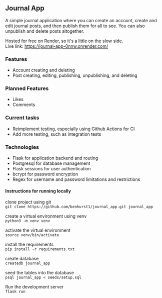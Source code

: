 ## Journal App

A simple journal application where you can create an account, create and edit journal posts, and then publish them for all to see.
You can also unpublish and delete posts altogether.

Hosted for free on Render, so it's a little on the slow side. <br>
Live link: https://journal-app-0nnw.onrender.com/

### Features
- Account creating and deleting
- Post creating, editing, publishing, unpublishing, and deleting

### Planned Features
- Likes
- Comments

### Current tasks
- Reimplement testing, especially using Github Actions for CI
- Add more testing, such as integration tests


### Technologies
- Flask for application backend and routing
- Postgresql for database management
- Flask sessions for user authentication
- bcrypt for password encryption
- Regex for username and password limitations and restrictions

  

#### Instructions for running locally

clone project using git <br>
`git clone https://github.com/benhurst1/journal_app.git journal_app`

create a virtual environment using venv <br>
`python3 -m venv venv`

activate the virtual environment <br>
`source venv/bin/activate`

install the requirements <br>
`pip install -r requirements.txt`

create database <br>
`createdb journal_app`

seed the tables into the database <br>
`psql journal_app < seeds/setup.sql`

Run the development server <br>
`flask run`
